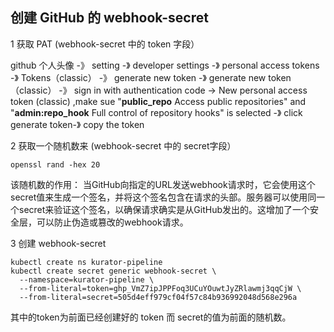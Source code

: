 ## 创建 GitHub 的 webhook-secret

1 获取 PAT (webhook-secret 中的 token 字段）

github  个人头像 -》 setting -》 developer settings -》 personal access tokens -》 Tokens（classic） -》
generate new token -》 generate new token（classic） -》 sign in with authentication code
-> New personal access token (classic) ,make sue "**public_repo** Access public repositories" and "**admin:repo_hook** Full control of repository hooks" is selected
-》 click generate token-》 copy the token


2 获取一个随机数来 (webhook-secret 中的 secret字段）

```
openssl rand -hex 20
```

该随机数的作用：
当GitHub向指定的URL发送webhook请求时，它会使用这个secret值来生成一个签名，并将这个签名包含在请求的头部。服务器可以使用同一个secret来验证这个签名，以确保请求确实是从GitHub发出的。这增加了一个安全层，可以防止伪造或篡改的webhook请求。

3 创建 webhook-secret
```
kubectl create ns kurator-pipeline
kubectl create secret generic webhook-secret \
  --namespace=kurator-pipeline \
  --from-literal=token=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 \
  --from-literal=secret=505d4eff979cf04f57c84b936992048d568e296a
```

其中的token为前面已经创建好的 token
而 secret的值为前面的随机数。
